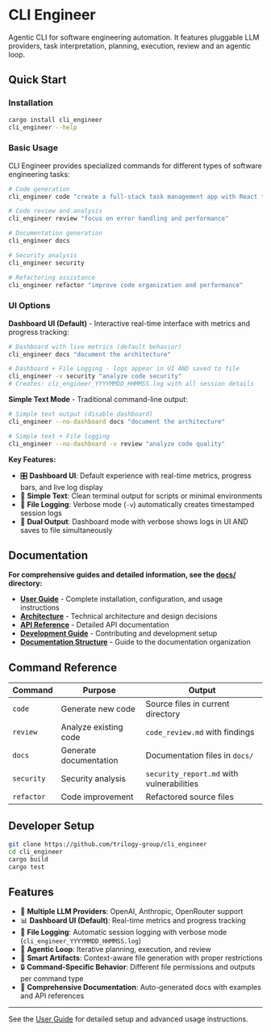 # CLI Engineer

Agentic CLI for software engineering automation. It features pluggable LLM providers, task interpretation, planning, execution, review and an agentic loop.

## Quick Start

### Installation

```bash
cargo install cli_engineer
cli_engineer --help
```

### Basic Usage

CLI Engineer provides specialized commands for different types of software engineering tasks:

```bash
# Code generation
cli_engineer code "create a full-stack task management app with React frontend, Node.js/Express backend, PostgreSQL database, user authentication, and REST API"

# Code review and analysis
cli_engineer review "focus on error handling and performance"

# Documentation generation
cli_engineer docs

# Security analysis
cli_engineer security

# Refactoring assistance
cli_engineer refactor "improve code organization and performance"
```

### UI Options

**Dashboard UI (Default)** - Interactive real-time interface with metrics and progress tracking:
```bash
# Dashboard with live metrics (default behavior)
cli_engineer docs "document the architecture"

# Dashboard + File Logging - logs appear in UI AND saved to file
cli_engineer -v security "analyze code security"
# Creates: cli_engineer_YYYYMMDD_HHMMSS.log with all session details
```

**Simple Text Mode** - Traditional command-line output:
```bash
# Simple text output (disable dashboard)
cli_engineer --no-dashboard docs "document the architecture"

# Simple text + File logging
cli_engineer --no-dashboard -v review "analyze code quality"
```

**Key Features:**
- 🎛️ **Dashboard UI**: Default experience with real-time metrics, progress bars, and live log display
- 📄 **Simple Text**: Clean terminal output for scripts or minimal environments
- 📝 **File Logging**: Verbose mode (`-v`) automatically creates timestamped session logs
- 🔄 **Dual Output**: Dashboard mode with verbose shows logs in UI AND saves to file simultaneously

## Documentation

 **For comprehensive guides and detailed information, see the [docs/](./docs/) directory:**

- **[User Guide](./docs/user-guide.md)** - Complete installation, configuration, and usage instructions
- **[Architecture](./docs/architecture.md)** - Technical architecture and design decisions  
- **[API Reference](./docs/api-reference.md)** - Detailed API documentation
- **[Development Guide](./docs/development.md)** - Contributing and development setup
- **[Documentation Structure](./docs/documentation-structure.md)** - Guide to the documentation organization

## Command Reference

| Command | Purpose | Output |
|---------|---------|--------|
| `code` | Generate new code | Source files in current directory |
| `review` | Analyze existing code | `code_review.md` with findings |
| `docs` | Generate documentation | Documentation files in `docs/` |
| `security` | Security analysis | `security_report.md` with vulnerabilities |
| `refactor` | Code improvement | Refactored source files |

## Developer Setup

```bash
git clone https://github.com/trilogy-group/cli_engineer
cd cli_engineer
cargo build
cargo test
```

## Features

- 🤖 **Multiple LLM Providers**: OpenAI, Anthropic, OpenRouter support
- 📊 **Dashboard UI (Default)**: Real-time metrics and progress tracking 
- 📝 **File Logging**: Automatic session logging with verbose mode (`cli_engineer_YYYYMMDD_HHMMSS.log`)
- 🔄 **Agentic Loop**: Iterative planning, execution, and review
- 📁 **Smart Artifacts**: Context-aware file generation with proper restrictions
- 🔒 **Command-Specific Behavior**: Different file permissions and outputs per command type
- 📖 **Comprehensive Documentation**: Auto-generated docs with examples and API references

---

See the [User Guide](./docs/user-guide.md) for detailed setup and advanced usage instructions.
